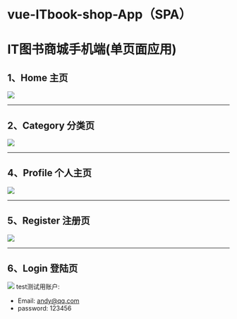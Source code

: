 # vue-ITbook-shop-App（SPA）
# IT图书商城手机端(单页面应用)

## 1、Home 主页
![](./src/assets/images/MK-Home.png)

---

## 2、Category 分类页
![](./src/assets/images/MK-Category.png)

---

## 4、Profile 个人主页
![](./src/assets/images/MK-Profile.png)

---

## 5、Register 注册页
![](./src/assets/images/MK-Register.png)

---

## 6、Login 登陆页
![](./src/assets/images/MK-Login.png)
test测试用账户:
- Email: andy@qq.com
- password: 123456
